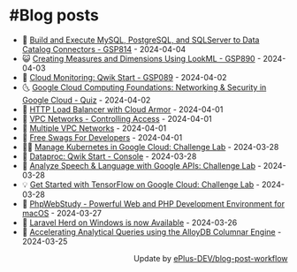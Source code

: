 # #Blog posts
<!-- BLOG-POST-LIST:START -->
- 🧰 [Build and Execute MySQL, PostgreSQL, and SQLServer to Data Catalog Connectors - GSP814](https://eplus.dev/build-and-execute-mysql-postgresql-and-sqlserver-to-data-catalog-connectors-gsp814) - 2024-04-04
- 😺 [Creating Measures and Dimensions Using LookML - GSP890](https://eplus.dev/creating-measures-and-dimensions-using-lookml-gsp890) - 2024-04-03
- 🗽 [Cloud Monitoring: Qwik Start - GSP089](https://eplus.dev/cloud-monitoring-qwik-start-gsp089) - 2024-04-02
- 🌜 [Google Cloud Computing Foundations: Networking &amp; Security in Google Cloud - Quiz](https://eplus.dev/google-cloud-computing-foundations-networking-security-in-google-cloud-quiz) - 2024-04-02
- 📝 [HTTP Load Balancer with Cloud Armor](https://eplus.dev/http-load-balancer-with-cloud-armor) - 2024-04-01
- 🚀 [VPC Networks - Controlling Access](https://eplus.dev/vpc-networks-controlling-access) - 2024-04-01
- 💼 [Multiple VPC Networks](https://eplus.dev/multiple-vpc-networks) - 2024-04-01
- 🦣 [Free Swags For Developers](https://eplus.dev/free-swags-for-developers) - 2024-04-01
- 👨‍🏫 [Manage Kubernetes in Google Cloud: Challenge Lab](https://eplus.dev/manage-kubernetes-in-google-cloud-challenge-lab) - 2024-03-28
- 🔭 [Dataproc: Qwik Start - Console](https://eplus.dev/dataproc-qwik-start-console) - 2024-03-28
- 🤡 [Analyze Speech &amp; Language with Google APIs: Challenge Lab](https://eplus.dev/analyze-speech-language-with-google-apis-challenge-lab) - 2024-03-28
- 💡 [Get Started with TensorFlow on Google Cloud: Challenge Lab](https://eplus.dev/get-started-with-tensorflow-on-google-cloud-challenge-lab) - 2024-03-28
- 🦣 [PhpWebStudy - Powerful Web and PHP Development Environment for macOS](https://eplus.dev/phpwebstudy-powerful-web-and-php-development-environment-for-macos) - 2024-03-27
- 💪 [Laravel Herd on Windows is now Available](https://eplus.dev/laravel-herd-on-windows-is-now-available) - 2024-03-26
- 🤡 [Accelerating Analytical Queries using the AlloyDB Columnar Engine](https://eplus.dev/accelerating-analytical-queries-using-the-alloydb-columnar-engine) - 2024-03-25<!-- BLOG-POST-LIST:END -->
<div align="right">
  Update by <a target="_blank"
    href="https://github.com/ePlus-DEV/blog-post-workflow">ePlus-DEV/blog-post-workflow</a>
</div>
